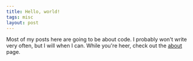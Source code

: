 ```yaml
---
title: Hello, world!
tags: misc
layout: post
---
```


Most of my posts here are going to be about code. I probably won't write very often, but I will when I can. While you're heer, check out the [about](/about.html) page.
